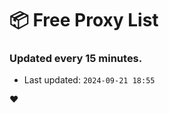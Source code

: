 # :package: Free Proxy List
### Updated every 15 minutes.

- Last updated: `2024-09-21 18:55`

:heart:
